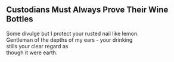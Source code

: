 Custodians Must Always Prove Their Wine Bottles
-----------------------------------------------
Some divulge but I protect your rusted nail like lemon.  
Gentleman of the depths of my ears - your drinking  
stills your clear regard as  
though it were earth.  
